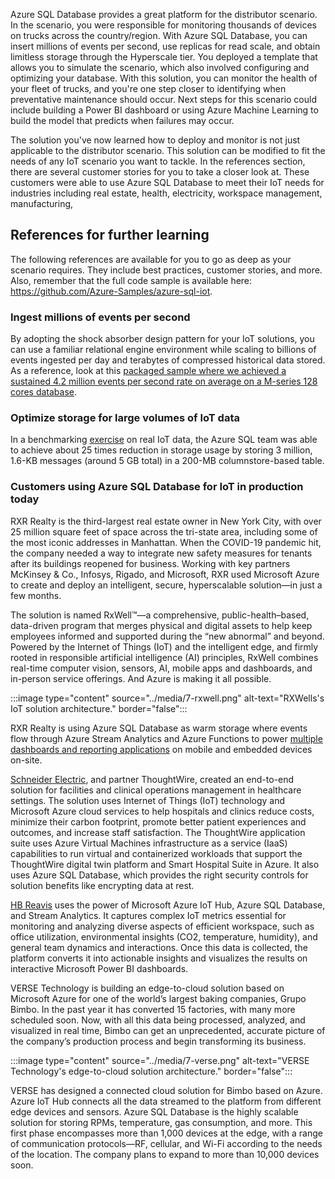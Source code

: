 Azure SQL Database provides a great platform for the distributor scenario. In the scenario, you were responsible for monitoring thousands of devices on trucks across the country/region. With Azure SQL Database, you can insert millions of events per second, use replicas for read scale, and obtain limitless storage through the Hyperscale tier. You deployed a template that allows you to simulate the scenario, which also involved configuring and optimizing your database. With this solution, you can monitor the health of your fleet of trucks, and you're one step closer to identifying when preventative maintenance should occur. Next steps for this scenario could include building a Power BI dashboard or using Azure Machine Learning to build the model that predicts when failures may occur.

The solution you've now learned how to deploy and monitor is not just applicable to the distributor scenario. This solution can be modified to fit the needs of any IoT scenario you want to tackle. In the references section, there are several customer stories for you to take a closer look at. These customers were able to use Azure SQL Database to meet their IoT needs for industries including real estate, health, electricity, workspace management, manufacturing,

## References for further learning

The following references are available for you to go as deep as your scenario requires. They include best practices, customer stories, and more. Also, remember that the full code sample is available here: https://github.com/Azure-Samples/azure-sql-iot.

### Ingest millions of events per second

By adopting the shock absorber design pattern for your IoT solutions, you can use a familiar relational engine environment while scaling to billions of events ingested per day and terabytes of compressed historical data stored. As a reference, look at this [packaged sample where we achieved a sustained 4.2 million events per second rate on average on a M-series 128 cores database](https://techcommunity.microsoft.com/t5/azure-sql-database/scaling-up-an-iot-workload-using-an-m-series-azure-sql-database/ba-p/1106271).

### Optimize storage for large volumes of IoT data

In a benchmarking [exercise](https://devblogs.microsoft.com/azure-sql/json-in-your-azure-sql-database-lets-benchmark-some-options) on real IoT data, the Azure SQL team was able to achieve about 25 times reduction in storage usage by storing 3 million, 1.6-KB messages (around 5 GB total) in a 200-MB columnstore-based table.

### Customers using Azure SQL Database for IoT in production today

RXR Realty is the third-largest real estate owner in New York City, with over 25 million square feet of space across the tri-state area, including some of the most iconic addresses in Manhattan. When the COVID-19 pandemic hit, the company needed a way to integrate new safety measures for tenants after its buildings reopened for business. Working with key partners McKinsey & Co., Infosys, Rigado, and Microsoft, RXR used Microsoft Azure to create and deploy an intelligent, secure, hyperscalable solution—in just a few months.

The solution is named RxWell™—a comprehensive, public-health–based, data-driven program that merges physical and digital assets to help keep employees informed and supported during the “new abnormal” and beyond. Powered by the Internet of Things (IoT) and the intelligent edge, and firmly rooted in responsible artificial intelligence (AI) principles, RxWell combines real-time computer vision, sensors, AI, mobile apps and dashboards, and in-person service offerings. And Azure is making it all possible.

:::image type="content" source="../media/7-rxwell.png" alt-text="RXWells's IoT solution architecture." border="false":::

RXR Realty is using Azure SQL Database as warm storage where events flow through Azure Stream Analytics and Azure Functions to power [multiple dashboards and reporting applications](https://www.youtube.com/watch?v=4SWNTqgjjyU) on mobile and embedded devices on-site.

[Schneider Electric](https://customers.microsoft.com/story/778456-schneider-electric-thoughtwire-healthcare-azure-iot), and partner ThoughtWire, created an end-to-end solution for facilities and clinical operations management in healthcare settings. The solution uses Internet of Things (IoT) technology and Microsoft Azure cloud services to help hospitals and clinics reduce costs, minimize their carbon footprint, promote better patient experiences and outcomes, and increase staff satisfaction. The ThoughtWire application suite uses Azure Virtual Machines infrastructure as a service (IaaS) capabilities to run virtual and containerized workloads that support the ThoughtWire digital twin platform and Smart Hospital Suite in Azure. It also uses Azure SQL Database, which provides the right security controls for solution benefits like encrypting data at rest.

[HB Reavis](https://customers.microsoft.com/story/789851-hb-reavis-smart-spaces-azure-powerbi-slovakia) uses the power of Microsoft Azure IoT Hub, Azure SQL Database, and Stream Analytics. It captures complex IoT metrics essential for monitoring and analyzing diverse aspects of efficient workspace, such as office utilization, environmental insights (CO2, temperature, humidity), and general team dynamics and interactions. Once this data is collected, the platform converts it into actionable insights and visualizes the results on interactive Microsoft Power BI dashboards.

VERSE Technology is building an edge-to-cloud solution based on Microsoft Azure for one of the world’s largest baking companies, Grupo Bimbo. In the past year it has converted 15 factories, with many more scheduled soon. Now, with all this data being processed, analyzed, and visualized in real time, Bimbo can get an unprecedented, accurate picture of the company’s production process and begin transforming its business.

:::image type="content" source="../media/7-verse.png" alt-text="VERSE Technology's edge-to-cloud solution architecture." border="false":::

VERSE has designed a connected cloud solution for Bimbo based on Azure. Azure IoT Hub connects all the data streamed to the platform from different edge devices and sensors. Azure SQL Database is the highly scalable solution for storing RPMs, temperature, gas consumption, and more. This first phase encompasses more than 1,000 devices at the edge, with a range of communication protocols––RF, cellular, and Wi-Fi according to the needs of the location. The company plans to expand to more than 10,000 devices soon.
